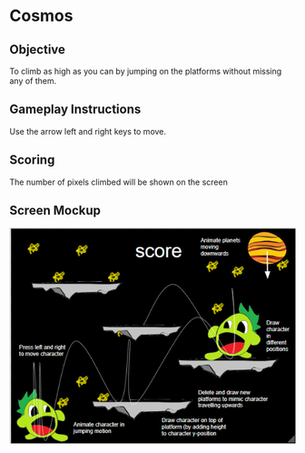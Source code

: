 # Cosmos 
## Objective 
To climb as high as you can by jumping on the platforms
without missing any of them. 
## Gameplay Instructions
Use the arrow left and right keys to move. 
## Scoring 
The number of pixels climbed will be shown on the screen
## Screen Mockup
![image](https://raw.githubusercontent.com/StRobertCHSCS/final-project-forest-joey/master/images/screen_mockup.png)